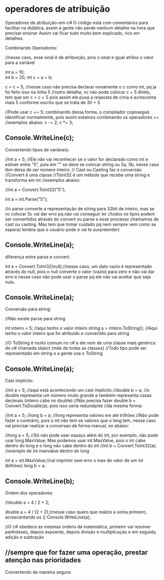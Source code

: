 # operadores de atribuição
Operadores de atribuição-em-c#
O código está com comentários para facilitar na didática, assim a gente não perde nenhum detalhe na hora que precisar ensinar 
Assim vai ficar tudo muito bem explicado, rico em detalhes.
 

Combinando Operadores:

//nesse caso, esse sinal é de atribuição, pois o sinal e igual atribui o valor para a variável

int a = 10;   
int b = 20;
int c = a + b;

c = c + 5;  //nesse caso não precisa declarar novamente o c como int, pq ja foi feito isso na linha 5
//outro detalhe, vc não pode colocar c + 5 direto, tem que ser c = c + 5 pois assim ele puxa a resposta de cima e acrescenta mais 5 conforme escrito que se trata de 30 + 5

//Pode usar c += 5; combinando dessa forma, o compilador copnsegue identificar normalmente, pois assim estamos combinando os operadores +=
//exemplos abaixo:
c -= 2;
c *= 3;

Console.WriteLine(c);           
-------------------------------------------------------------------
Convertendo tipos de variáveis:

//int a = 5;  //Ele não vai reconhecer se o valor for declarado como int e estiver entre "5", pois em "" só deve se colocar string ou 5a, 5b, nesse caso tbm deixa de ser número inteiro.
// Cast ou Casting faz a conversão
//Convert é uma classe
//Toint32 é um método que recebe uma string e transforma em int
//exemplos abaixo:

//int a = Convert.ToInt32("5");

int a = int.Parse("5"); 

//o parse converte a representação de string para 32bit de inteiro, mas se vc colocar 5c vai dar erro pq não vai conseguir ler 
//todos os tipos podem ser convertidos através do convert ou parse e esse processo chamamos de cast ou casting. Mas tem que tomar cuidado pq nem sempre vem como se espera( lembra que o usuário pode e vai te surpreender)

Console.WriteLine(a);
-------------------------------------------------------------------------
diferença entre parse e convert:

int a = Convert.ToInt32(null);//nesse caso, um dato vazio é representado através do null, pois o null converte o valor (vazio) para zero e não vai dar erro e nesse caso não pode usar o parse pq ele não vai aceitar que seja nulo.

Console.WriteLine(a);
---------------------------------------------------------------------------
Conversão para string:

//Não existe parse para string

int inteiro = 5;  //aqui tenho o valor inteiro
string a = inteiro.ToString(); //Aqui tenho o valor inteiro que foi atribuido e convertido para string


//O ToString é muito comum no c# e ele vem de uma classe mais genérica do c# chamada object (mãe de todas as classes) 
//Todo tipo pode ser representado em string e a gente usa o ToString

Console.WriteLine(a);
------------------------------------------------------------------------------------------
Cast implícito:

//int a = 5;  //aqui está acontecendo um cast implícito
//double b = a; //o double representa um número muito grande e também representa casas decimais (inteiro cabe no double)
//Não precisa fazer double b = Convert.ToDouble(a); pois isso seria redundante
//da mesma forma:

//int a = 5;
//long b = a; //long representa valores em até trilhões
//Não pode fazer o contrário, pois o int não tem os valores que o long tem, nesse caso vai precisar realizar a conversao de forma manual, ex abaixo:

//long a = 5;  //Só não pode usar espaço além do int, por exemplo, não pode usar long.MaxValue; Mas podemos usar int.MaxValue, pois o int cabe dentro do long e o long não cabe dentro do int
//int b = Convert.ToInt32(a);
//exemplo de int maxvalue dentro do long

int a = int.MaxValue;//vai imprimir sem erro o max de valor de um int (bilhões)
long b = a;

Console.WriteLine(b);
----------------------------------------------------------
Ordem dos operadores:

//double a = 4 / 2 + 2;

double a = 4 / (2 + 2);//nesse caso quero que realize a soma primeiro, acrescentando os ()
Console.WriteLine(a);

//O c# obedece as mesmas ordens da matemática, primeiro vai resolver parênteses, depois expoente, depois divisão e multiplicação e em seguida, adição e subtração

//sempre que for fazer uma operação, prestar atenção nas prioridades
-------------------------------------------------------
Convertendo de maneira segura:







